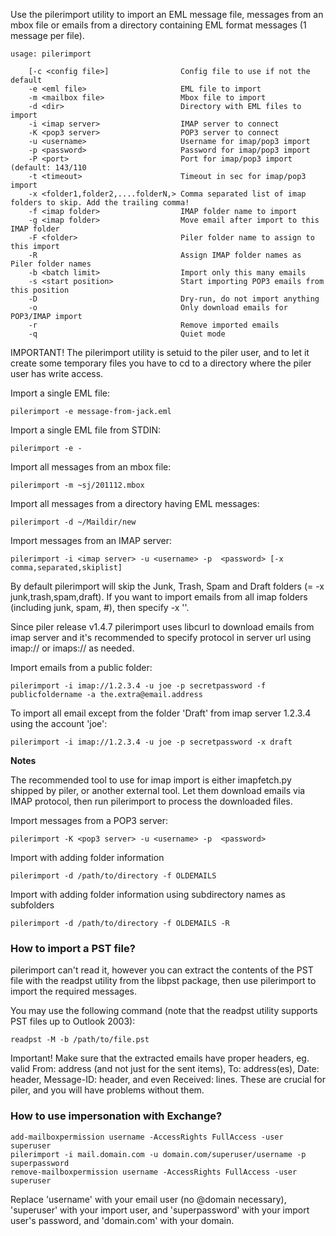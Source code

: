 Use the pilerimport utility to import an EML message file, messages from an mbox file or emails from a directory containing EML format messages (1 message per file).

```
usage: pilerimport

    [-c <config file>]                Config file to use if not the default
    -e <eml file>                     EML file to import
    -m <mailbox file>                 Mbox file to import
    -d <dir>                          Directory with EML files to import
    -i <imap server>                  IMAP server to connect
    -K <pop3 server>                  POP3 server to connect
    -u <username>                     Username for imap/pop3 import
    -p <password>                     Password for imap/pop3 import
    -P <port>                         Port for imap/pop3 import (default: 143/110
    -t <timeout>                      Timeout in sec for imap/pop3 import
    -x <folder1,folder2,....folderN,> Comma separated list of imap folders to skip. Add the trailing comma!
    -f <imap folder>                  IMAP folder name to import
    -g <imap folder>                  Move email after import to this IMAP folder
    -F <folder>                       Piler folder name to assign to this import
    -R                                Assign IMAP folder names as Piler folder names
    -b <batch limit>                  Import only this many emails
    -s <start position>               Start importing POP3 emails from this position
    -D                                Dry-run, do not import anything
    -o                                Only download emails for POP3/IMAP import
    -r                                Remove imported emails
    -q                                Quiet mode
```

IMPORTANT! The pilerimport utility is setuid to the piler user, and to let it create some temporary files you have to cd to a directory where the piler user has write access.

Import a single EML file:

```
pilerimport -e message-from-jack.eml
```

Import a single EML file from STDIN:

```
pilerimport -e -
```

Import all messages from an mbox file:

```
pilerimport -m ~sj/201112.mbox
```

Import all messages from a directory having EML messages:

```
pilerimport -d ~/Maildir/new
```

Import messages from an IMAP server:

```
pilerimport -i <imap server> -u <username> -p  <password> [-x comma,separated,skiplist]
```

By default pilerimport will skip the Junk, Trash, Spam and Draft folders (= -x junk,trash,spam,draft). If you want to import emails from all imap folders (including junk, spam, #), then specify -x ''.

Since piler release v1.4.7 pilerimport uses libcurl to download emails from imap server and it's recommended to specify protocol in server url using imap:// or imaps:// as needed. 

Import emails from a public folder:

```
pilerimport -i imap://1.2.3.4 -u joe -p secretpassword -f publicfoldername -a the.extra@email.address
```

To import all email except from the folder 'Draft' from imap server 1.2.3.4 using the account 'joe':

```
pilerimport -i imap://1.2.3.4 -u joe -p secretpassword -x draft
```

**Notes**

The recommended tool to use for imap import is either imapfetch.py shipped by piler, or another external tool.
Let them download emails via IMAP protocol, then run pilerimport to process the downloaded files.

Import messages from a POP3 server:

```
pilerimport -K <pop3 server> -u <username> -p  <password>
```

Import with adding folder information

```
pilerimport -d /path/to/directory -f OLDEMAILS
```

Import with adding folder information using subdirectory names as subfolders

```
pilerimport -d /path/to/directory -f OLDEMAILS -R
```

### How to import a PST file?

pilerimport can't read it, however you can extract the contents of the PST file with the readpst utility from the libpst package, then use pilerimport to import the required messages.

You may use the following command (note that the readpst utility supports PST files up to Outlook 2003):

```
readpst -M -b /path/to/file.pst
```

Important! Make sure that the extracted emails have proper headers, eg. valid From: address (and not just <MAILER-DAEMON> for the sent items), To: address(es), Date: header, Message-ID: header, and even Received: lines. These are crucial for piler, and you will have problems without them.


### How to use impersonation with Exchange?

```
add-mailboxpermission username -AccessRights FullAccess -user superuser
pilerimport -i mail.domain.com -u domain.com/superuser/username -p superpassword
remove-mailboxpermission username -AccessRights FullAccess -user superuser
```

Replace 'username' with your email user (no @domain necessary), 'superuser' with your import user, and 'superpassword' with your import user's password, and 'domain.com' with your domain.

